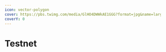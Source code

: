 ```yaml
---
icon: vector-polygon
cover: https://pbs.twimg.com/media/GlHO4DWWkAE1GGG?format=jpg&name=large
coverY: 0
---
```


# Testnet

